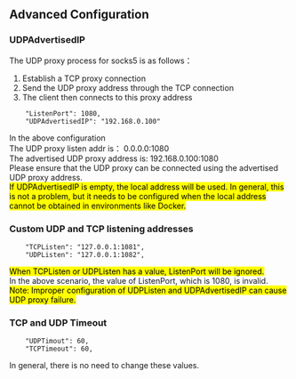 ## Advanced Configuration
### UDPAdvertisedIP
The UDP proxy process for socks5 is as follows：
1. Establish a TCP proxy connection
2. Send the UDP proxy address through the TCP connection
3. The client then connects to this proxy address
```
    "ListenPort": 1080,
    "UDPAdvertisedIP": "192.168.0.100"
```
In the above configuration<br>
The UDP proxy listen addr is： 0.0.0.0:1080<br>
The advertised UDP proxy address is: 192.168.0.100:1080<br>
Please ensure that the UDP proxy can be connected using the advertised UDP proxy address.<br>
<mark>If UDPAdvertisedIP is empty, the local address will be used. In general, this is not a problem, but it needs to be configured when the local address cannot be obtained in environments like Docker.</mark>
### Custom UDP and TCP listening addresses
```
    "TCPListen": "127.0.0.1:1081",
    "UDPListen": "127.0.0.1:1082",
```
<mark>When TCPListen or UDPListen has a value, ListenPort will be ignored.</mark><br>
In the above scenario, the value of ListenPort, which is 1080, is invalid.<br>
<mark>Note: Improper configuration of UDPListen and UDPAdvertisedIP can cause UDP proxy failure.</mark>

### TCP and UDP Timeout
```
    "UDPTimout": 60,
    "TCPTimeout": 60,
```
In general, there is no need to change these values.